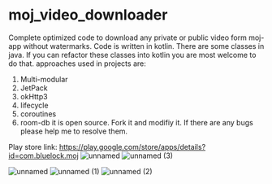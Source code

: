 # moj_video_downloader
Complete optimized code to download any private or public video form moj-app without watermarks.
Code is written in kotlin. There are some classes in java. If you can refactor these classes into kotlin you are most welcome to do that.
approaches used in projects are:
1. Multi-modular
2. JetPack
3. okHttp3
4. lifecycle
5. coroutines
6. room-db
it is open source. Fork it and modifiy it. If there are any bugs please help me to resolve them.

Play store link: https://play.google.com/store/apps/details?id=com.bluelock.moj
![unnamed](https://github.com/thezayin/moj_video_downloader/assets/140496836/3163c5ff-cd24-466c-8113-0ee118c4eb09)
![unnamed (3)](https://github.com/thezayin/moj_video_downloader/assets/140496836/2e8abd9c-4e18-4c2c-b9d4-d976e92d022c)

![unnamed](https://github.com/thezayin/moj_video_downloader/assets/140496836/8e1ef9b0-1e73-43ad-9646-326186393e83)
![unnamed (1)](https://github.com/thezayin/moj_video_downloader/assets/140496836/c7c3bacb-ddc6-4fd3-bb1f-cd1cecfbe584)
![unnamed (2)](https://github.com/thezayin/moj_video_downloader/assets/140496836/78b3ba5b-73f6-4d9f-9f7a-d55533964a65)

